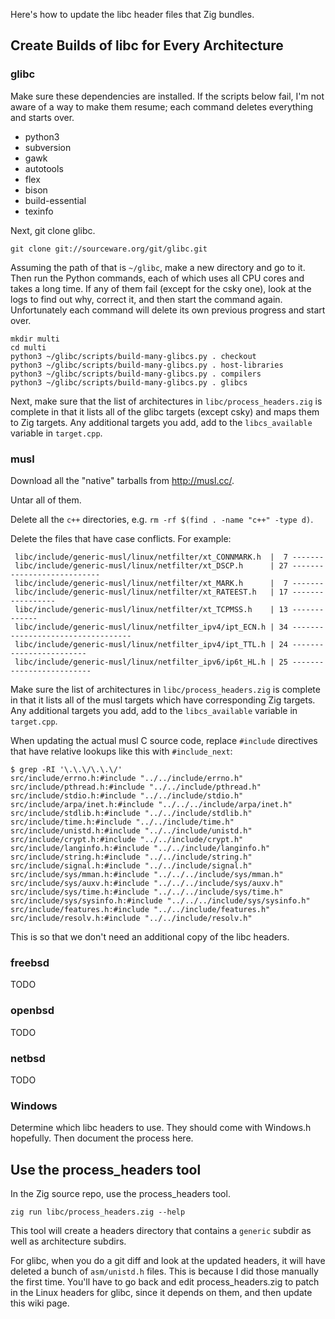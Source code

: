 Here's how to update the libc header files that Zig bundles.

## Create Builds of libc for Every Architecture

### glibc

Make sure these dependencies are installed. If the scripts below fail, I'm not aware of a way to make them resume; each command deletes everything and starts over.

 * python3
 * subversion
 * gawk
 * autotools
 * flex
 * bison
 * build-essential
 * texinfo

Next, git clone glibc.

```
git clone git://sourceware.org/git/glibc.git
```

Assuming the path of that is `~/glibc`, make a new directory and go to it. Then run the Python commands, each of which uses all CPU cores and takes a long time. If any of them fail (except for the csky one), look at the logs to find out why, correct it, and then start the command again. Unfortunately each command will delete its own previous progress and start over.

```
mkdir multi
cd multi
python3 ~/glibc/scripts/build-many-glibcs.py . checkout
python3 ~/glibc/scripts/build-many-glibcs.py . host-libraries
python3 ~/glibc/scripts/build-many-glibcs.py . compilers
python3 ~/glibc/scripts/build-many-glibcs.py . glibcs
```

Next, make sure that the list of architectures in `libc/process_headers.zig` is complete in that it lists all of the glibc targets (except csky) and maps them to Zig targets. Any additional targets you add, add to the `libcs_available` variable in `target.cpp`.

### musl

Download all the "native" tarballs from http://musl.cc/.

Untar all of them.

Delete all the `c++` directories, e.g. `rm -rf $(find . -name "c++" -type d)`.

Delete the files that have case conflicts. For example:

```
 libc/include/generic-musl/linux/netfilter/xt_CONNMARK.h  |  7 -------
 libc/include/generic-musl/linux/netfilter/xt_DSCP.h      | 27 ---------------------------
 libc/include/generic-musl/linux/netfilter/xt_MARK.h      |  7 -------
 libc/include/generic-musl/linux/netfilter/xt_RATEEST.h   | 17 -----------------
 libc/include/generic-musl/linux/netfilter/xt_TCPMSS.h    | 13 -------------
 libc/include/generic-musl/linux/netfilter_ipv4/ipt_ECN.h | 34 ----------------------------------
 libc/include/generic-musl/linux/netfilter_ipv4/ipt_TTL.h | 24 ------------------------
 libc/include/generic-musl/linux/netfilter_ipv6/ip6t_HL.h | 25 -------------------------
```

Make sure the list of architectures in `libc/process_headers.zig` is complete in that it lists all of the musl targets which have corresponding Zig targets. Any additional targets you add, add to the `libcs_available` variable in `target.cpp`.

When updating the actual musl C source code, replace `#include` directives that have relative lookups like this with `#include_next`:

```
$ grep -RI '\.\.\/\.\.\/'
src/include/errno.h:#include "../../include/errno.h"
src/include/pthread.h:#include "../../include/pthread.h"
src/include/stdio.h:#include "../../include/stdio.h"
src/include/arpa/inet.h:#include "../../../include/arpa/inet.h"
src/include/stdlib.h:#include "../../include/stdlib.h"
src/include/time.h:#include "../../include/time.h"
src/include/unistd.h:#include "../../include/unistd.h"
src/include/crypt.h:#include "../../include/crypt.h"
src/include/langinfo.h:#include "../../include/langinfo.h"
src/include/string.h:#include "../../include/string.h"
src/include/signal.h:#include "../../include/signal.h"
src/include/sys/mman.h:#include "../../../include/sys/mman.h"
src/include/sys/auxv.h:#include "../../../include/sys/auxv.h"
src/include/sys/time.h:#include "../../../include/sys/time.h"
src/include/sys/sysinfo.h:#include "../../../include/sys/sysinfo.h"
src/include/features.h:#include "../../include/features.h"
src/include/resolv.h:#include "../../include/resolv.h"
```

This is so that we don't need an additional copy of the libc headers.

### freebsd

TODO

### openbsd

TODO

### netbsd

TODO

### Windows

Determine which libc headers to use. They should come with Windows.h hopefully. Then document the process here.

## Use the process_headers tool

In the Zig source repo, use the process_headers tool.

```
zig run libc/process_headers.zig --help
```

This tool will create a headers directory that contains a `generic` subdir as well as architecture subdirs.

For glibc, when you do a git diff and look at the updated headers, it will have deleted a bunch of `asm/unistd.h` files. This is because I did those manually the first time. You'll have to go back and edit process_headers.zig to patch in the Linux headers for glibc, since it depends on them, and then update this wiki page.
